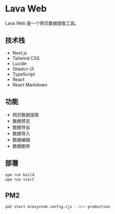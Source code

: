 # Lava Web

Lava Web 是一个网页数据提取工具。

## 技术栈

- Next.js
- Tailwind CSS
- Lucide
- Shadcn UI
- TypeScript
- React
- React Markdown

## 功能

- 网页数据提取
- 数据预览
- 数据导出
- 数据导入
- 数据编辑
- 数据删除

## 部署

```bash
npm run build
npm run start
```

## PM2

```bash
pm2 start ecosystem.config.cjs --env production
```
